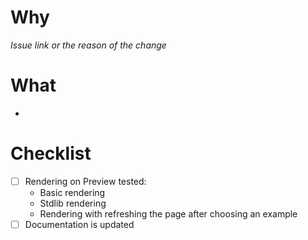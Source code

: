 # Why

_Issue link or the reason of the change_

# What

- 

# Checklist

- [ ] Rendering on Preview tested:
    - Basic rendering
    - Stdlib rendering
    - Rendering with refreshing the page after choosing an example
- [ ] Documentation is updated

